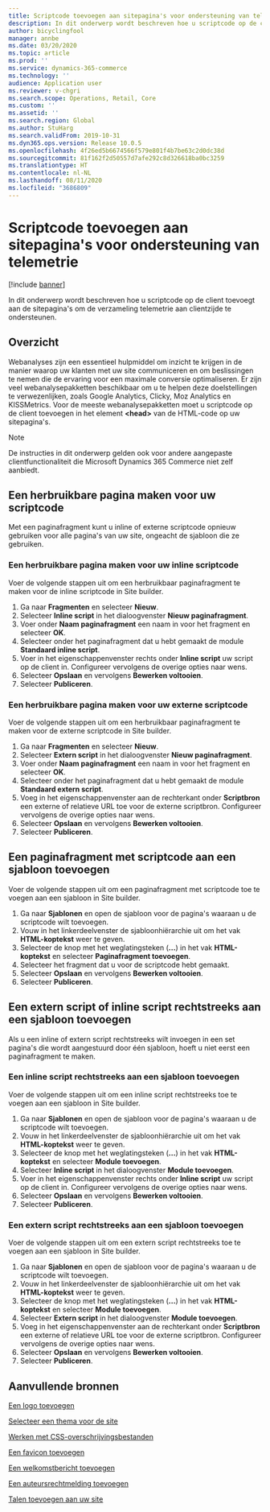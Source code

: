 ```yaml
---
title: Scriptcode toevoegen aan sitepagina's voor ondersteuning van telemetrie
description: In dit onderwerp wordt beschreven hoe u scriptcode op de client toevoegt aan de sitepagina's om de verzameling telemetrie aan clientzijde te ondersteunen.
author: bicyclingfool
manager: annbe
ms.date: 03/20/2020
ms.topic: article
ms.prod: ''
ms.service: dynamics-365-commerce
ms.technology: ''
audience: Application user
ms.reviewer: v-chgri
ms.search.scope: Operations, Retail, Core
ms.custom: ''
ms.assetid: ''
ms.search.region: Global
ms.author: StuHarg
ms.search.validFrom: 2019-10-31
ms.dyn365.ops.version: Release 10.0.5
ms.openlocfilehash: 4f26ed5b6674566f579e801f4b7be63c2d0dc38d
ms.sourcegitcommit: 81f162f2d50557d7afe292c8d326618ba0bc3259
ms.translationtype: HT
ms.contentlocale: nl-NL
ms.lasthandoff: 08/11/2020
ms.locfileid: "3686809"
---
```

# <a name="add-script-code-to-site-pages-to-support-telemetry"></a>Scriptcode toevoegen aan sitepagina's voor ondersteuning van telemetrie

[!include [banner](includes/banner.md)]

In dit onderwerp wordt beschreven hoe u scriptcode op de client toevoegt aan de sitepagina's om de verzameling telemetrie aan clientzijde te ondersteunen.

## <a name="overview"></a>Overzicht

Webanalyses zijn een essentieel hulpmiddel om inzicht te krijgen in de manier waarop uw klanten met uw site communiceren en om beslissingen te nemen die de ervaring voor een maximale conversie optimaliseren. Er zijn veel webanalysepakketten beschikbaar om u te helpen deze doelstellingen te verwezenlijken, zoals Google Analytics, Clicky, Moz Analytics en KISSMetrics. Voor de meeste webanalysepakketten moet u scriptcode op de client toevoegen in het element **\<head\>** van de HTML-code op uw sitepagina's.

> [!NOTE]
> De instructies in dit onderwerp gelden ook voor andere aangepaste clientfunctionaliteit die Microsoft Dynamics 365 Commerce niet zelf aanbiedt.

## <a name="create-a-reusable-page-fragment-for-your-script-code"></a>Een herbruikbare pagina maken voor uw scriptcode

Met een paginafragment kunt u inline of externe scriptcode opnieuw gebruiken voor alle pagina's van uw site, ongeacht de sjabloon die ze gebruiken.

### <a name="create-a-reusable-page-fragment-for-your-inline-script-code"></a>Een herbruikbare pagina maken voor uw inline scriptcode

Voer de volgende stappen uit om een herbruikbaar paginafragment te maken voor de inline scriptcode in Site builder.

1. Ga naar **Fragmenten** en selecteer **Nieuw**.
1. Selecteer **Inline script** in het dialoogvenster **Nieuw paginafragment**.
1. Voer onder **Naam paginafragment** een naam in voor het fragment en selecteer **OK**.
1. Selecteer onder het paginafragment dat u hebt gemaakt de module **Standaard inline script**.
1. Voer in het eigenschappenvenster rechts onder **Inline script** uw script op de client in. Configureer vervolgens de overige opties naar wens.
1. Selecteer **Opslaan** en vervolgens **Bewerken voltooien**.
1. Selecteer **Publiceren**.

### <a name="create-a-reusable-page-fragment-for-your-external-script-code"></a>Een herbruikbare pagina maken voor uw externe scriptcode

Voer de volgende stappen uit om een herbruikbaar paginafragment te maken voor de externe scriptcode in Site builder.

1. Ga naar **Fragmenten** en selecteer **Nieuw**.
1. Selecteer **Extern script** in het dialoogvenster **Nieuw paginafragment**.
1. Voer onder **Naam paginafragment** een naam in voor het fragment en selecteer **OK**.
1. Selecteer onder het paginafragment dat u hebt gemaakt de module **Standaard extern script**.
1. Voeg in het eigenschappenvenster aan de rechterkant onder **Scriptbron** een externe of relatieve URL toe voor de externe scriptbron. Configureer vervolgens de overige opties naar wens.
1. Selecteer **Opslaan** en vervolgens **Bewerken voltooien**.
1. Selecteer **Publiceren**.

## <a name="add-a-page-fragment-that-includes-script-code-to-a-template"></a>Een paginafragment met scriptcode aan een sjabloon toevoegen

Voer de volgende stappen uit om een paginafragment met scriptcode toe te voegen aan een sjabloon in Site builder.

1. Ga naar **Sjablonen** en open de sjabloon voor de pagina's waaraan u de scriptcode wilt toevoegen.
1. Vouw in het linkerdeelvenster de sjabloonhiërarchie uit om het vak **HTML-koptekst** weer te geven.
1. Selecteer de knop met het weglatingsteken (**...**) in het vak **HTML-koptekst** en selecteer **Paginafragment toevoegen**.
1. Selecteer het fragment dat u voor de scriptcode hebt gemaakt.
1. Selecteer **Opslaan** en vervolgens **Bewerken voltooien**.
1. Selecteer **Publiceren**.

## <a name="add-an-external-script-or-inline-script-directly-to-a-template"></a>Een extern script of inline script rechtstreeks aan een sjabloon toevoegen

Als u een inline of extern script rechtstreeks wilt invoegen in een set pagina's die wordt aangestuurd door één sjabloon, hoeft u niet eerst een paginafragment te maken.

### <a name="add-an-inline-script-directly-to-a-template"></a>Een inline script rechtstreeks aan een sjabloon toevoegen

Voer de volgende stappen uit om een inline script rechtstreeks toe te voegen aan een sjabloon in Site builder.

1. Ga naar **Sjablonen** en open de sjabloon voor de pagina's waaraan u de scriptcode wilt toevoegen.
1. Vouw in het linkerdeelvenster de sjabloonhiërarchie uit om het vak **HTML-koptekst** weer te geven.
1. Selecteer de knop met het weglatingsteken (**...**) in het vak **HTML-koptekst** en selecteer **Module toevoegen**.
1. Selecteer **Inline script** in het dialoogvenster **Module toevoegen**.
1. Voer in het eigenschappenvenster rechts onder **Inline script** uw script op de client in. Configureer vervolgens de overige opties naar wens.
1. Selecteer **Opslaan** en vervolgens **Bewerken voltooien**.
1. Selecteer **Publiceren**.

### <a name="add-an-external-script-directly-to-a-template"></a>Een extern script rechtstreeks aan een sjabloon toevoegen

Voer de volgende stappen uit om een extern script rechtstreeks toe te voegen aan een sjabloon in Site builder.

1. Ga naar **Sjablonen** en open de sjabloon voor de pagina's waaraan u de scriptcode wilt toevoegen.
1. Vouw in het linkerdeelvenster de sjabloonhiërarchie uit om het vak **HTML-koptekst** weer te geven.
1. Selecteer de knop met het weglatingsteken (**...**) in het vak **HTML-koptekst** en selecteer **Module toevoegen**.
1. Selecteer **Extern script** in het dialoogvenster **Module toevoegen**.
1. Voeg in het eigenschappenvenster aan de rechterkant onder **Scriptbron** een externe of relatieve URL toe voor de externe scriptbron. Configureer vervolgens de overige opties naar wens.
1. Selecteer **Opslaan** en vervolgens **Bewerken voltooien**.
1. Selecteer **Publiceren**.

## <a name="additional-resources"></a>Aanvullende bronnen

[Een logo toevoegen](add-logo.md)

[Selecteer een thema voor de site](select-site-theme.md)

[Werken met CSS-overschrijvingsbestanden](css-override-files.md)

[Een favicon toevoegen](add-favicon.md)

[Een welkomstbericht toevoegen](add-welcome-message.md)

[Een auteursrechtmelding toevoegen](add-copyright-notice.md)

[Talen toevoegen aan uw site](add-languages-to-site.md)
